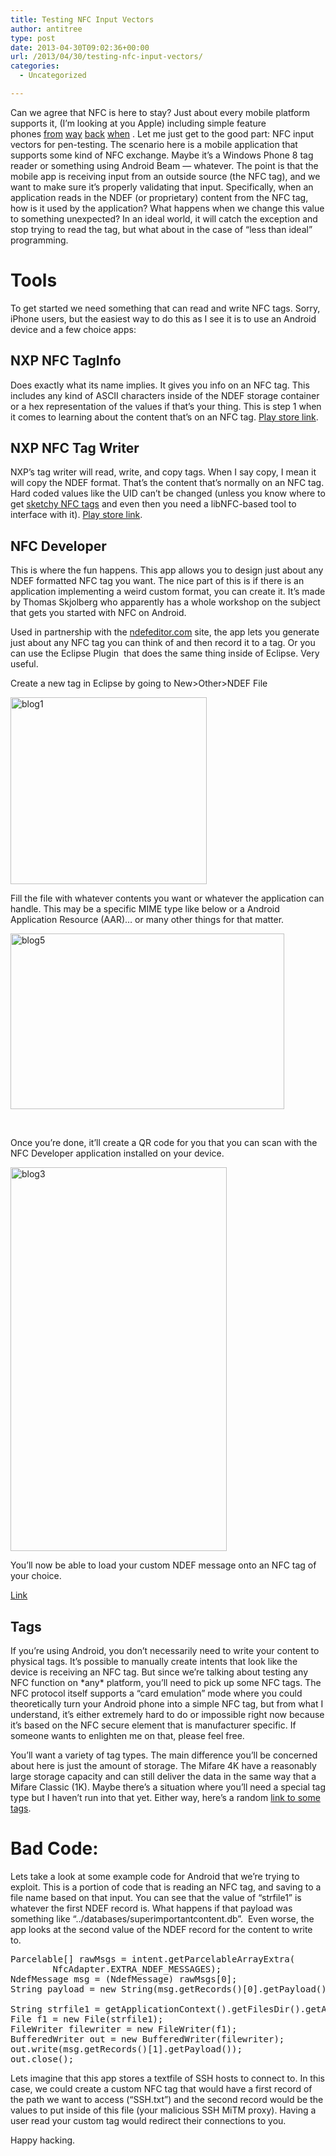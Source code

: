 ```yaml
---
title: Testing NFC Input Vectors
author: antitree
type: post
date: 2013-04-30T09:02:36+00:00
url: /2013/04/30/testing-nfc-input-vectors/
categories:
  - Uncategorized

---
```

Can we agree that NFC is here to stay? Just about every mobile platform supports it, (I&#8217;m looking at you Apple) including simple feature phones [from][1] [way][2] [back][3] [when][4] . Let me just get to the good part: NFC input vectors for pen-testing. The scenario here is a mobile application that supports some kind of NFC exchange. Maybe it&#8217;s a Windows Phone 8 tag reader or something using Android Beam &#8212; whatever. The point is that the mobile app is receiving input from an outside source (the NFC tag), and we want to make sure it&#8217;s properly validating that input. Specifically, when an application reads in the NDEF (or proprietary) content from the NFC tag, how is it used by the application? What happens when we change this value to something unexpected? In an ideal world, it will catch the exception and stop trying to read the tag, but what about in the case of &#8220;less than ideal&#8221; programming.

# Tools

To get started we need something that can read and write NFC tags. Sorry, iPhone users, but the easiest way to do this as I see it is to use an Android device and a few choice apps:

## NXP NFC TagInfo

Does exactly what its name implies. It gives you info on an NFC tag. This includes any kind of ASCII characters inside of the NDEF storage container or a hex representation of the values if that&#8217;s your thing. This is step 1 when it comes to learning about the content that&#8217;s on an NFC tag. [Play store link][5].

## NXP NFC Tag Writer

NXP&#8217;s tag writer will read, write, and copy tags. When I say copy, I mean it will copy the NDEF format. That&#8217;s the content that&#8217;s normally on an NFC tag. Hard coded values like the UID can&#8217;t be changed (unless you know where to get [sketchy NFC tags][6] and even then you need a libNFC-based tool to interface with it). [Play store link][7].

## NFC Developer

This is where the fun happens. This app allows you to design just about any NDEF formatted NFC tag you want. The nice part of this is if there is an application implementing a weird custom format, you can create it. It&#8217;s made by Thomas Skjolberg who apparently has a whole workshop on the subject that gets you started with NFC on Android.

Used in partnership with the [ndefeditor.com][8] site, the app lets you generate just about any NFC tag you can think of and then record it to a tag. Or you can use the Eclipse Plugin  that does the same thing inside of Eclipse. Very useful.

Create a new tag in Eclipse by going to New>Other>NDEF File

[<img class="aligncenter" alt="blog1" src="http://www.antitree.com/wp-content/uploads/2013/04/blog1.png" width="314" height="299" />][9]

Fill the file with whatever contents you want or whatever the application can handle. This may be a specific MIME type like below or a Android Application Resource (AAR)&#8230; or many other things for that matter.
  
[<img class="aligncenter" alt="blog5" src="http://www.antitree.com/wp-content/uploads/2013/04/blog5.png" width="438" height="281" />][10]

&nbsp;

Once you&#8217;re done, it&#8217;ll create a QR code for you that you can scan with the NFC Developer application installed on your device.
  
[<img class="aligncenter" alt="blog3" src="http://www.antitree.com/wp-content/uploads/2013/04/blog3-576x1024.png" width="346" height="614" />][11]

You&#8217;ll now be able to load your custom NDEF message onto an NFC tag of your choice.

[Link][12]

## Tags

If you&#8217;re using Android, you don&#8217;t necessarily need to write your content to physical tags. It&#8217;s possible to manually create intents that look like the device is receiving an NFC tag. But since we&#8217;re talking about testing any NFC function on \*any\* platform, you&#8217;ll need to pick up some NFC tags. The NFC protocol itself supports a &#8220;card emulation&#8221; mode where you could theoretically turn your Android phone into a simple NFC tag, but from what I understand, it&#8217;s either extremely hard to do or impossible right now because it&#8217;s based on the NFC secure element that is manufacturer specific. If someone wants to enlighten me on that, please feel free.

You&#8217;ll want a variety of tag types. The main difference you&#8217;ll be concerned about here is just the amount of storage. The Mifare 4K have a reasonably large storage capacity and can still deliver the data in the same way that a Mifare Classic (1K). Maybe there&#8217;s a situation where you&#8217;ll need a special tag type but I haven&#8217;t run into that yet. Either way, here&#8217;s a random [link to some tags][13].<em id="__mceDel"> </em>

# Bad Code:

Lets take a look at some example code for Android that we&#8217;re trying to exploit. This is a portion of code that is reading an NFC tag, and saving to a file name based on that input. You can see that the value of &#8220;strfile1&#8221; is whatever the first NDEF record is. What happens if that payload was something like &#8220;../databases/superimportantcontent.db&#8221;.  Even worse, the app looks at the second value of the NDEF record for the content to write to.

<pre>Parcelable[] rawMsgs = intent.getParcelableArrayExtra(
        NfcAdapter.EXTRA_NDEF_MESSAGES);
NdefMessage msg = (NdefMessage) rawMsgs[0];
String payload = new String(msg.getRecords()[0].getPayload());

String strfile1 = getApplicationContext().getFilesDir().getAbsolutePath() + payload ; //is this bad? :)
File f1 = new File(strfile1);
FileWriter filewriter = new FileWriter(f1);
BufferedWriter out = new BufferedWriter(filewriter);
out.write(msg.getRecords()[1].getPayload());
out.close();</pre>

Lets imagine that this app stores a textfile of SSH hosts to connect to. In this case, we could create a custom NFC tag that would have a first record of the path we want to access (&#8220;SSH.txt&#8221;) and the second record would be the values to put inside of this file (your malicious SSH MiTM proxy). Having a user read your custom tag would redirect their connections to you.

Happy hacking.

<p style="text-align: center;">
   <a href="http://www.antitree.com/wp-content/uploads/2013/04/blog3.png"><br /> </a> <a href="http://www.antitree.com/wp-content/uploads/2013/04/blog1.png"><br /> </a>
</p>

 [1]: http://www.engadget.com/2011/08/18/nokia-gifts-museum-of-london-with-nfc-tags-makes-you-tap-for-mo/ "from"
 [2]: http://www.nfcworld.com/nfc-phones-list/#museum "way"
 [3]: http://www.gsmarena.com/nokia_600-4118.php "back"
 [4]: http://en.wikipedia.org/wiki/Nokia_6131 "when"
 [5]: https://play.google.com/store/apps/details?id=com.nxp.taginfolite&hl=en
 [6]: http://via.me/-2gtpp82
 [7]: https://play.google.com/store/apps/details?id=com.nxp.nfc.tagwriter&hl=en
 [8]: http://ndefeditor.com/
 [9]: http://www.antitree.com/wp-content/uploads/2013/04/blog1.png
 [10]: http://www.antitree.com/wp-content/uploads/2013/04/blog5.png
 [11]: http://www.antitree.com/wp-content/uploads/2013/04/blog3.png
 [12]: https://play.google.com/store/apps/details?id=com.antares.nfc&hl=en
 [13]: http://rapidnfc.com/cat/15/nfc_starter_packs